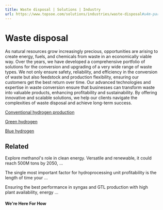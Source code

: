 ```yaml
---
title: Waste disposal | Solutions | Industry
url: https://www.topsoe.com/solutions/industries/waste-disposal#u4m-pardot-form
---
```


# Waste disposal

As natural resources grow increasingly precious, opportunities are arising to create energy, fuels, and chemicals from waste in an economically viable way. Over the years, we have developed a comprehensive portfolio of solutions for the conversion and upgrading of a very wide range of waste types. We not only ensure safety, reliability, and efficiency in the conversion of waste but also feedstock and production flexibility, ensuring our customers get the best return over time. Our advanced technologies and expertise in waste conversion ensure that businesses can transform waste into valuable products, enhancing profitability and sustainability. By offering innovative and scalable solutions, we help our clients navigate the complexities of waste disposal and achieve long-term success.

[Conventional hydrogen production](/processes/hydrogen)

[Green hydrogen](/processes/green-hydrogen)

[Blue hydrogen](/blue-hydrogen)

## Related

Explore methanol's role in clean energy. Versatile and renewable, it could reach 500M tons by 2050, ...

The single most important factor for hydroprocessing unit profitability is the length of time your ...

Ensuring the best performance in syngas and GTL production with high plant availability, energy ...

#### We're Here For How